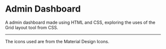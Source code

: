 # Admin Dashboard

A admin dashboard made using HTML and CSS, exploring the uses of the Grid layout tool from CSS.

---

The icons used are from the Material Design Icons.
